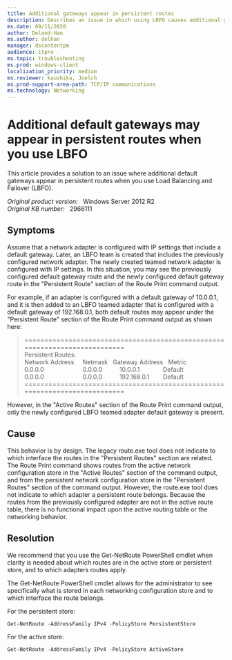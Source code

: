 ```yaml
---
title: Additional gateways appear in persistent routes
description: Describes an issue in which using LBFO causes additional gateways to appear in persistent routes.
ms.date: 09/11/2020
author: Deland-Han
ms.author: delhan
manager: dscontentpm
audience: itpro
ms.topic: troubleshooting
ms.prod: windows-client
localization_priority: medium
ms.reviewer: kaushika, Joelch
ms.prod-support-area-path: TCP/IP communications
ms.technology: Networking
---
```

# Additional default gateways may appear in persistent routes when you use LBFO

This article provides a solution to an issue where additional default gateways appear in persistent routes when you use Load Balancing and Failover (LBFO).

_Original product version:_ &nbsp; Windows Server 2012 R2  
_Original KB number:_ &nbsp; 2966111

## Symptoms

Assume that a network adapter is configured with IP settings that include a default gateway. Later, an LBFO team is created that includes the previously configured network adapter. The newly created teamed network adapter is configured with IP settings. In this situation, you may see the previously configured default gateway route and the newly configured default gateway route in the "Persistent Route" section of the Route Print command output.

For example, if an adapter is configured with a default gateway of 10.0.0.1, and it is then added to an LBFO teamed adapter that is configured with a default gateway of 192.168.0.1, both default routes may appear under the "Persistent Route" section of the Route Print command output as shown here:

> ===========================================================================  
Persistent Routes:  
Network Address &nbsp; &nbsp; Netmask &nbsp; Gateway Address &nbsp; Metric  
0.0.0.0 &emsp; &emsp; &emsp; &emsp; &emsp;0.0.0.0 &emsp; &emsp; 10.0.0.1 &emsp; &emsp; &emsp;Default  
0.0.0.0 &emsp; &emsp; &emsp; &emsp; &emsp;0.0.0.0 &emsp; &emsp; 192.168.0.1&emsp;&emsp; Default  
===========================================================================

However, in the "Active Routes" section of the Route Print command output, only the newly configured LBFO teamed adapter default gateway is present.

## Cause

This behavior is by design. The legacy route.exe tool does not indicate to which interface the routes in the "Persistent Routes" section are related. The Route Print command shows routes from the active network configuration store in the "Active Routes" section of the command output, and from the persistent network configuration store in the "Persistent Routes" section of the command output. However, the route.exe tool does not indicate to which adapter a persistent route belongs. Because the routes from the previously configured adapter are not in the active route table, there is no functional impact upon the active routing table or the networking behavior.

## Resolution

We recommend that you use the Get-NetRoute PowerShell cmdlet when clarity is needed about which routes are in the active store or persistent store, and to which adapters routes apply.

The Get-NetRoute PowerShell cmdlet allows for the administrator to see specifically what is stored in each networking configuration store and to which interface the route belongs.

For the persistent store:

```powershell
Get-NetRoute -AddressFamily IPv4 -PolicyStore PersistentStore
```

For the active store:

```powershell
Get-NetRoute -AddressFamily IPv4 -PolicyStore ActiveStore
```
